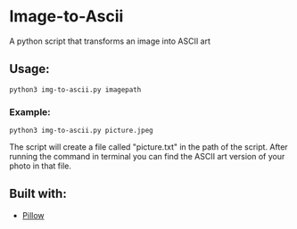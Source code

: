 # Image-to-Ascii
A python script that transforms an image into ASCII art

## Usage:
```
python3 img-to-ascii.py imagepath
```

### Example:
```
python3 img-to-ascii.py picture.jpeg
```

The script will create a file called "picture.txt" in the path of the script. After running the command in terminal you can find the ASCII art version of your photo in that file.

## Built with:
* [Pillow](https://github.com/python-pillow/Pillow)
